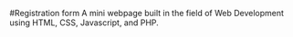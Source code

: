 #Registration form
A mini webpage built in the field of Web Development using HTML, CSS, Javascript, and PHP.
